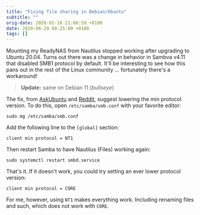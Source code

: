 ```yaml
---
title: "Fixing file sharing in Debian/Ubuntu"
subtitle: ""
orig-date: 2020-02-16 21:06:59 +0100
date: 2020-06-20 08:25:00 +0100
tags: []
---
```


Mounting my ReadyNAS from Nautilus stopped working after upgrading to
Ubuntu 20.04.  Turns out there was a change in behavior in Sambva v4.11
that disabled SMB1 protocol by default.  It'll be interesting to see how
this pans out in the rest of the Linux community ... fortunately there's
a workaround!

> **Update:** same on Debian 11 (*bullseye*)

<!--more-->

The fix, from [AskUbuntu][] and [Reddit][], suggest lowering the min
protocol version.  To do this, open `/etc/samba/smb.conf` with your
favorite editor:

    sudo mg /etc/samba/smb.conf

Add the following line to the `[global]` section:

    client min protocol = NT1

Then restart Samba to have Nautilus (Files) working again:

    sudo systemctl restart smbd.service

That's it.  If it doesn't work, you could try setting an ever lower
protocol version:

    client min protocol = CORE

For me, however, using `NT1` makes everything work.  Including renaming
files and such, which does not work with `CORE`.

[Reddit]: https://www.reddit.com/r/linuxquestions/comments/djvpdn/smb_connection_nautilus_error_debian_bullseye/
[AskUbuntu]: https://askubuntu.com/questions/1229929/cant-acces-nas-anymore-after-upgrading-to-20-04
